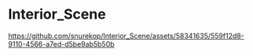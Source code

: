 # Interior_Scene

https://github.com/snurekop/Interior_Scene/assets/58341635/559f12d8-9110-4566-a7ed-d5be9ab5b50b

